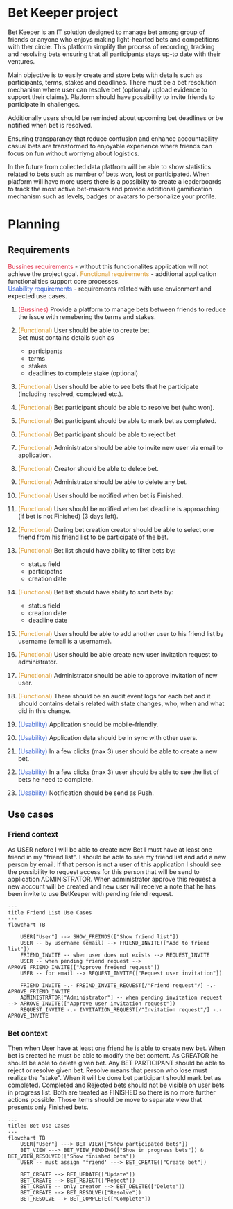 # Bet Keeper project

Bet Keeper is an IT solution designed to manage bet among group of friends or anyone who enjoys making light-hearted bets and competitions with ther circle. This platform simplify the process of recording, tracking and resolving bets ensuring that all participants stays up-to date with their ventures.

Main objective is to easily create and store bets with details such as participants, terms, stakes and deadlines. There must be a bet resolution mechanism where user can resolve bet (optionaly upload evidence to support their claims). Platform should have possibility to invite friends to participate in challenges.

Additionally users should be reminded about upcoming bet deadlines or be notified when bet is resolved. 

Ensuring transparancy that reduce confusion and enhance accountability casual bets are transformed to enjoyable experience where friends can focus on fun without worriyng about logistics. 

In the future from collected data platfrom will be able to show statistics related to bets such as number of bets won, lost or participated. When platform will have more users there is a possiblity to create a leaderboards to track the most active bet-makers and provide additional gamification mechanism such as levels, badges or avatars to personalize your profile.

# Planning

## Requirements

<span style="color: #E11E39">Bussines requirements</span> - without this functionalites application will not achieve the project goal. 
<span style="color: #DB9724">Functional requirements</span> - additional application functionalities support core processes.  
<span style="color: #2E5AD1">Usability requirements</span> - requirements related with use envionment and expected use cases.

1. <span style="color: #E11E39">(Bussines)</span> Provide a platform to manage bets between friends to reduce the issue with remebering the terms and stakes.
1. <span style="color: #DB9724">(Functional)</span> User should be able to create bet  
    Bet must contains details such as
    - participants
    - terms
    - stakes
    - deadlines to complete stake (optional)
2. <span style="color: #DB9724">(Functional)</span> User should be able to see bets that he participate (including resolved, completed etc.).
3. <span style="color: #DB9724">(Functional)</span> Bet participant should be able to resolve bet (who won).
4. <span style="color: #DB9724">(Functional)</span> Bet participant should be able to mark bet as completed.
6. <span style="color: #DB9724">(Functional)</span> Bet participant should be able to reject bet
6. <span style="color: #DB9724">(Functional)</span> Administrator should be able to invite new user via email to application.
6. <span style="color: #DB9724">(Functional)</span> Creator should be able to delete bet.
6. <span style="color: #DB9724">(Functional)</span> Administrator should be able to delete any bet.
4. <span style="color: #DB9724">(Functional)</span> User should be notified when bet is Finished.
5. <span style="color: #DB9724">(Functional)</span> User should be notified when bet deadline is approaching (if bet is not Finished) (3 days left).


7. <span style="color: #DB9724">(Functional)</span> During bet creation creator should be able to select one friend from his friend list to be participate of the bet. 
8. <span style="color: #DB9724">(Functional)</span> Bet list should have ability to filter bets by:
    - status field
    - participatns
    - creation date
8. <span style="color: #DB9724">(Functional)</span> Bet list should have ability to sort bets by:
    - status field
    - creation date
    - deadline date
8. <span style="color: #DB9724">(Functional)</span> User should be able to add another user to his friend list by username (email is a username).
9. <span style="color: #DB9724">(Functional)</span> User should be able create new user invitation request to administrator.
10. <span style="color: #DB9724">(Functional)</span> Administrator should be able to approve invitation of new user.
8. <span style="color: #DB9724">(Functional)</span> There should be an audit event logs for each bet and it should contains details related with state changes, who, when and what did in this change. 

11. <span style="color: #2E5AD1">(Usability)</span> Application should be mobile-friendly.
11. <span style="color: #2E5AD1">(Usability)</span> Application data should be in sync with other users.
12. <span style="color: #2E5AD1">(Usability)</span> In a few clicks (max 3) user should be able to create a new bet.
13. <span style="color: #2E5AD1">(Usability)</span> In a few clicks (max 3) user should be able to see the list of bets he need to complete.
5. <span style="color: #2E5AD1">(Usability)</span> Notification should be send as Push.

## Use cases

### Friend context

As USER nefore I will be able to create new Bet I must have at least one friend in my "friend list". I should be able to see my friend list and add a new person by email. If that person is not a user of this application I should see the possibility to request access for this person that will be send to application ADMINISTRATOR. When administrator approve this request a new account will be created and new user will receive a note that he has been invite to use BetKeeper with pending friend request.


```mermaid
---
title Friend List Use Cases
---
flowchart TB
    
    USER["User"] --> SHOW_FREINDS(["Show friend list"])
    USER -- by username (email) --> FRIEND_INVITE(["Add to friend list"])
    FRIEND_INVITE -- when user does not exists --> REQUEST_INVITE
    USER -- when pending friend request --> APROVE_FRIEND_INVITE(["Approve freiend request"])
    USER -- for email --> REQUEST_INVITE(["Request user invitation"])

    FRIEND_INVITE -.- FREIND_INVITE_REQUEST[/"Friend request"/] -.- APROVE_FRIEND_INVITE
    ADMINISTRATOR["Administrator"] -- when pending invitation request --> APROVE_INVITE(["Approve user invitation request"])
    REQUEST_INVITE -.- INVITATION_REQUEST[/"Invitation request"/] -.- APROVE_INVITE
```

### Bet context
Then when User have at least one friend he is able to create new bet. When bet is created he must be able to modify the bet content. As CREATOR he should be able to delete given bet. Any BET PARTICIPANT should be able to reject or resolve given bet. Resolve means that person who lose must realize the "stake". When it will be done bet participant should mark bet as completed. Completed and Rejected bets should not be visible on user bets in progress list. Both are treated as FINISHED so there is no more further actions possible. Those items should be move to separate view that presents only Finished bets.

```mermaid
---
title: Bet Use Cases
---
flowchart TB
    USER["User"] ---> BET_VIEW(["Show participated bets"]) 
    BET_VIEW ---> BET_VIEW_PENDING(["Show in progress bets"]) & BET_VIEW_RESOLVED(["Show finished bets"])
    USER -- must assign 'friend' ---> BET_CREATE(["Create bet"])

    BET_CREATE --> BET_UPDATE(["Update"])
    BET_CREATE --> BET_REJECT(["Reject"])
    BET_CREATE -- only creator --> BET_DELETE(["Delete"])
    BET_CREATE --> BET_RESOLVE(["Resolve"])
    BET_RESOLVE --> BET_COMPLETE(["Complete"])
```